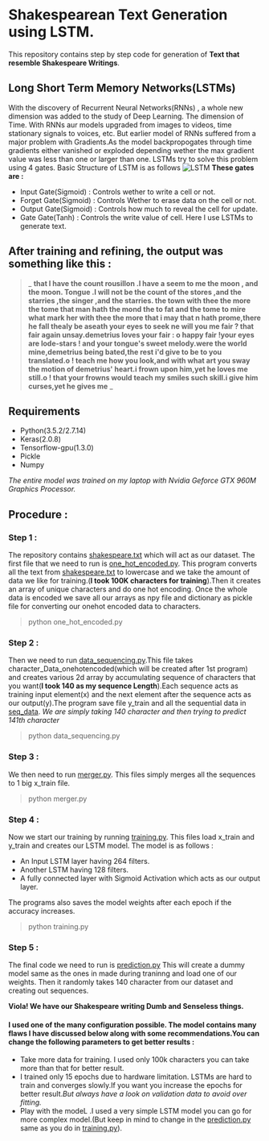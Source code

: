 # Shakespearean Text Generation using LSTM.
This repository contains step by step code for generation of __Text that resemble Shakespeare Writings__.
## Long Short Term Memory Networks(LSTMs)
With the discovery of Recurrent Neural Networks(RNNs) , a whole new dimension was added to the study of Deep Learning. The dimension of Time. With RNNs aur models upgraded from images to videos, time stationary signals to voices, etc.
But earlier model of RNNs suffered from a major problem with Gradients.As the model backpropogates through time gradients either vanished or exploded depending wether the max gradient value was less than one or larger than one.
LSTMs try to solve this problem using 4 gates.
Basic Structure of LSTM is as follows
![LSTM][1]
__These gates are :__
- Input Gate(Sigmoid) : Controls wether to write a cell or not.
- Forget Gate(Sigmoid) : Controls Wether to erase data on the cell or not.
- Output Gate(Sigmoid) : Controls how much to reveal the cell for update.
- Gate Gate(Tanh) : Controls the write value of cell.
Here I use LSTMs to generate text.
## After training and refining, the output was something like this :
>_ __that I have the count rousillon .I have a seem to me the moon , and the moon. Tongue .I will not be the count of the stores ,and the starries ,the singer ,and the starries. the town with thee the more the tome that man hath the mond the to fat and the tome to mire what mark her with thee the more that i may that
>n hath prome,there he fall thealy be aseath your eyes to seek ne will you me fair ? that fair again unsay.demetrius loves your fair : o happy fair !your eyes are lode-stars ! and your tongue's sweet melody.were the world mine,demetrius being bated,the rest i'd give to be to you translated.o ! teach me how you look,and with what art you sway the motion of demetrius' heart.i frown upon him,yet he loves me still.o ! that your frowns would teach my smiles such skill.i give him curses,yet he gives me__ _
## Requirements
- Python(3.5.2/2.7.14)
- Keras(2.0.8)
- Tensorflow-gpu(1.3.0)
- Pickle
- Numpy

_The entire model was trained on my laptop with Nvidia Geforce GTX 960M Graphics Processor._

## Procedure : 
### Step 1 : 
The repository contains [shakespeare.txt][2] which will act as our dataset. 
The first file that we need to run is [one_hot_encoded.py][3]. This program converts all the text from [shakespeare.txt][2] to lowercase and we take the amount of data we like for training.(__I took 100K characters for training__).Then it creates an array of unique characters and do one hot encoding. Once the whole data is encoded we save all our arrays as npy file and dictionary as pickle file for converting our onehot encoded data to characters.
>python one_hot_encoded.py
### Step 2 :
Then we need to run [data_sequencing.py][4].This file takes character_Data_onehotencoded(which will be created after 1st program) and creates various 2d array by accumulating sequence of characters that you want(__I took 140 as my sequence Length__).Each sequence acts as training input element(x) and the next element after the sequence acts as our output(y).The program save file y_train and all the sequential data in [seq_data][5].
_We are simply taking 140 character and then trying to predict 141th character_
>python data_sequencing.py
### Step 3 :
We then need to run [merger.py][8]. This files simply merges all the sequences to 1 big x_train file.
>python merger.py
### Step 4 :
Now we start our training by running [training.py][6]. This files load x_train and y_train and creates our LSTM model.
The model is as follows : 
- An Input LSTM layer having 264 filters.
- Another LSTM having 128 filters.
- A fully connected layer with Sigmoid Activation which acts as our output layer.

The programs also saves the model weights after each epoch if the accuracy increases.
> python training.py
### Step 5 : 
The final code we need to run is [prediction.py][7] This will create a dummy model same as the ones in made during traninng and load one of our weights. Then it randomly takes 140 character from our dataset and creating out sequences.

__Viola! We have our Shakespeare writing Dumb and Senseless things.__ 


#### I used one of the many configuration possible. The model contains many flaws I have discussed below along with some recommendations.You can change the following parameters to get better results :
- Take more data for training. I used only 100k characters you can take more than that for better result.
- I trained only 15 epochs due to hardware limitation. LSTMs are hard to train and converges slowly.If you want you increase the epochs for better result._But always have a look on validation data to avoid over fitting._
- Play with the modeL .I used a very simple LSTM model you can go for more complex model.(But keep in mind to change in the [prediction.py][7] same as you do in [training.py][6]).

[1]: http://colah.github.io/posts/2015-08-Understanding-LSTMs/img/LSTM3-chain.png
[2]: shakespeare.txt
[3]: one_hot_encoded.py
[4]: data_sequencing.py
[5]: seq_data/
[6]: training.py
[7]: prediction.py
[8]: merger.py
